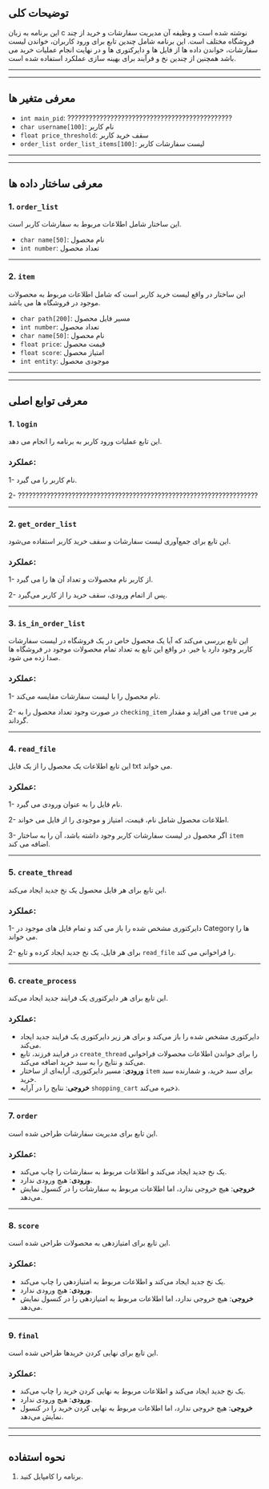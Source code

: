 ## توضیحات کلی

این برنامه به زبان c نوشته شده است و وظیفه آن مدیریت سفارشات و خرید از چند فروشگاه مختلف است.
این برنامه شامل چندین تابع برای ورود کاربران، خواندن لیست سفارشات، خواندن داده ها از فایل ها و دایرکتوری ها و در نهایت انجام عملیات خرید می باشد
همچنین از چندین نخ و فرآیند برای بهینه سازی عملکرد استفاده شده است.

---

---

## معرفی متغیر ها

- `int main_pid`: ??????????????????????????????????????????????
- `char username[100]`: نام کاربر
- `float price_threshold`: سقف خرید کاربر
- `order_list order_list_items[100]`: لیست سفارشات کاربر

---

---

## معرفی ساختار داده ها

### 1. `order_list`

این ساختار شامل اطلاعات مربوط به سفارشات کاربر است.

- `char name[50]`: نام محصول
- `int number`: تعداد محصول

---

### 2. `item`

این ساختار در واقع لیست خرید کاربر است که شامل اطلاعات مربوط به محصولات موجود در فروشگاه ها می باشد.

- `char path[200]`: مسیر فایل محصول
- `int number`: تعداد محصول
- `char name[50]`: نام محصول
- `float price`: قیمت محصول
- `float score`: امتیاز محصول
- `int entity`: موجودی محصول

---

---

## معرفی توابع اصلی

### 1. `login`

این تابع عملیات ورود کاربر به برنامه را انجام می دهد.

### عملکرد:

1- نام کاربر را می گیرد.

2- ???????????????????????????????????????????????????????????????????

---

### 2. `get_order_list`

این تابع برای جمع‌آوری لیست سفارشات و سقف خرید کاربر استفاده می‌شود.

### عملکرد:

1- از کاربر نام محصولات و تعداد آن ها را می گیرد.

2- پس از اتمام ورودی، سقف خرید را از کاربر می‌گیرد.

---

### 3. `is_in_order_list`

این تابع بررسی می‌کند که آیا یک محصول خاص در یک فروشگاه در لیست سفارشات کاربر وجود دارد یا خیر.
در واقع این تابع به تعداد تمام محصولات موجود در فروشگاه ها صدا زده می شود.

### عملکرد:

1- نام محصول را با لیست سفارشات مقایسه می‌کند.

2- در صورت وجود تعداد محصول را به `checking_item` می افزاید و مقدار `true` بر می گرداند.

---

### 4. `read_file`

این تابع اطلاعات یک محصول را از یک فایل txt می خواند.

### عملکرد:

1- نام فایل را به عنوان ورودی می گیرد.

2- اطلاعات محصول شامل نام، قیمت، امتیاز و موجودی را از فایل می خواند.

3- اگر محصول در لیست سفارشات کاربر وجود داشته باشد، آن را به ساختار `item` اضافه می کند.

---

### 5. `create_thread`

این تابع برای هر فایل محصول یک نخ جدید ایجاد می‌کند.

### عملکرد:

1- دایرکتوری مشخص شده را باز می کند و تمام فایل‌ های موجود در Category ها را می خواند.

2- برای هر فایل، یک نخ جدید ایجاد کرده و تابع `read_file` را فراخوانی می کند.

---

### 6. `create_process`

این تابع برای هر دایرکتوری یک فرایند جدید ایجاد می‌کند.

### عملکرد:

- دایرکتوری مشخص شده را باز می‌کند و برای هر زیر دایرکتوری یک فرایند جدید ایجاد می‌کند.
- در فرایند فرزند، تابع `create_thread` را برای خواندن اطلاعات محصولات فراخوانی می‌کند و نتایج را به سبد خرید اضافه می‌کند.
- **ورودی**: مسیر دایرکتوری، آرایه‌ای از ساختار `item` برای سبد خرید، و شمارنده سبد خرید.
- **خروجی**: نتایج را در آرایه `shopping_cart` ذخیره می‌کند.

---

### 7. `order`

این تابع برای مدیریت سفارشات طراحی شده است.

### عملکرد:

- یک نخ جدید ایجاد می‌کند و اطلاعات مربوط به سفارشات را چاپ می‌کند.
- **ورودی**: هیچ ورودی ندارد.
- **خروجی**: هیچ خروجی ندارد، اما اطلاعات مربوط به سفارشات را در کنسول نمایش می‌دهد.

---

### 8. `score`

این تابع برای امتیازدهی به محصولات طراحی شده است.

### عملکرد:

- یک نخ جدید ایجاد می‌کند و اطلاعات مربوط به امتیازدهی را چاپ می‌کند.
- **ورودی**: هیچ ورودی ندارد.
- **خروجی**: هیچ خروجی ندارد، اما اطلاعات مربوط به امتیازدهی را در کنسول نمایش می‌دهد.

---

### 9. `final`

این تابع برای نهایی کردن خریدها طراحی شده است.

### عملکرد:

- یک نخ جدید ایجاد می‌کند و اطلاعات مربوط به نهایی کردن خرید را چاپ می‌کند.
- **ورودی**: هیچ ورودی ندارد.
- **خروجی**: هیچ خروجی ندارد، اما اطلاعات مربوط به نهایی کردن خرید را در کنسول نمایش می‌دهد.

---

---

## نحوه استفاده

1. برنامه را کامپایل کنید.
